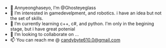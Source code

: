 - 👋 Annyeonghaseyo, I’m @Ghosteyeglass
- 👀 I’m interested in gamedevelpment, and robotics. i have an idea but not the set of skills.
- 🌱 I’m currently learning c++, c#, and python. I'm only in the begining stage, but i have great potenial 
- 💞️ I’m looking to collaborate on ...
- 📫 You can reach me @ candybyte610.0@gmail.com

<!---
Ghosteyeglass/Ghosteyeglass is a ✨ special ✨ repository because its `README.md` (this file) appears on your GitHub profile.
You can click the Preview link to take a look at your changes.
--->
